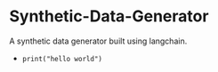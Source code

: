 # Synthetic-Data-Generator
A synthetic data generator built using langchain.
- `print("hello world")`